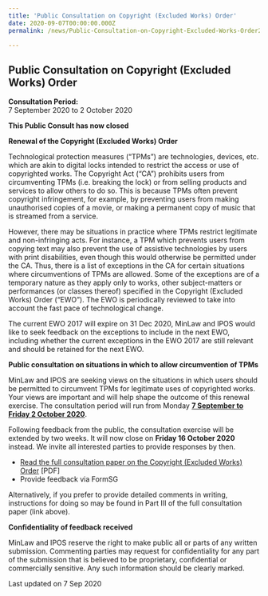 ```yaml
---
title: 'Public Consultation on Copyright (Excluded Works) Order'
date: 2020-09-07T00:00:00.000Z
permalink: /news/Public-Consultation-on-Copyright-Excluded-Works-Order2020

---
```



**Public Consultation on Copyright (Excluded Works) Order**
---

**Consultation Period:**  
7 September 2020 to 2 October 2020

**This Public Consult has now closed**

**Renewal of the Copyright (Excluded Works) Order**

Technological protection measures (“TPMs”) are technologies, devices, etc. which are akin to digital locks intended to restrict the access or use of copyrighted works. The Copyright Act (“CA”) prohibits users from circumventing TPMs (i.e. breaking the lock) or from selling products and services to allow others to do so. This is because TPMs often prevent copyright infringement, for example, by preventing users from making unauthorised copies of a movie, or making a permanent copy of music that is streamed from a service. 
 
However, there may be situations in practice where TPMs restrict legitimate and non-infringing acts. For instance, a TPM which prevents users from copying text may also prevent the use of assistive technologies by users with print disabilities, even though this would otherwise be permitted under the CA. Thus, there is a list of exceptions in the CA for certain situations where circumventions of TPMs are allowed. Some of the exceptions are of a temporary nature as they apply only to works, other subject-matters or performances (or classes thereof) specified in the Copyright (Excluded Works) Order (“EWO”). The EWO is periodically reviewed to take into account the fast pace of technological change.
  
The current EWO 2017 will expire on 31 Dec 2020, MinLaw and IPOS would like to seek feedback on the exceptions to include in the next EWO, including whether the current exceptions in the EWO 2017 are still relevant and should be retained for the next EWO. 

**Public consultation on situations in which to allow circumvention of TPMs**

MinLaw and IPOS are seeking views on the situations in which users should be permitted to circumvent TPMs for legitimate uses of copyrighted works. Your views are important and will help shape the outcome of this renewal exercise. The consultation period will run from Monday **<u>7 September to Friday 2 October 2020</u>**.

Following feedback from the public, the consultation exercise will be extended by two weeks. It will now close on **Friday 16 October 2020** instead. We invite all interested parties to provide responses by then.

-	[Read the full consultation paper on the Copyright (Excluded Works) Order](/files/EWO2020_PublicConsultation.pdf) [PDF]<br>
-	Provide feedback via FormSG

Alternatively, if you prefer to provide detailed comments in writing, instructions for doing so may be found in Part III of the full consultation paper (link above).

**Confidentiality of feedback received**

MinLaw and IPOS reserve the right to make public all or parts of any written submission. Commenting parties may request for confidentiality for any part of the submission that is believed to be proprietary, confidential or commercially sensitive. Any such information should be clearly marked.

<p class="right-side-updated">Last updated on 7 Sep 2020</p> 
